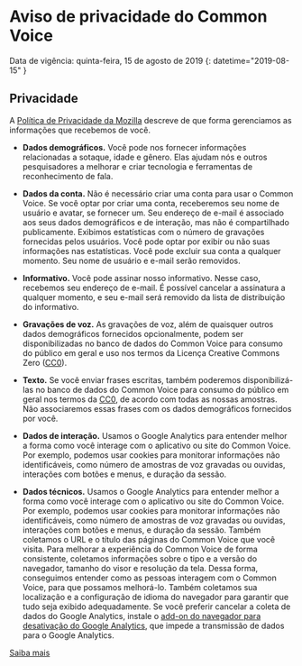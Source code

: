 # Aviso de privacidade do Common Voice 

Data de vigência: quinta-feira, 15 de agosto de 2019 {: datetime="2019-08-15" }

## Privacidade

A [Política de Privacidade da Mozilla](https://www.mozilla.org/privacy) descreve de que forma gerenciamos as informações que recebemos de você.

* **Dados demográficos.** Você pode nos fornecer informações relacionadas a sotaque, idade e gênero. Elas ajudam nós e outros pesquisadores a melhorar e criar tecnologia e ferramentas de reconhecimento de fala.

* **Dados da conta.** Não é necessário criar uma conta para usar o Common Voice. Se você optar por criar uma conta, receberemos seu nome de usuário e avatar, se fornecer um. Seu endereço de e-mail é associado aos seus dados demográficos e de interação, mas não é compartilhado publicamente. Exibimos estatísticas com o número de gravações fornecidas pelos usuários. Você pode optar por exibir ou não suas informações nas estatísticas. Você pode excluir sua conta a qualquer momento. Seu nome de usuário e e-mail serão removidos.

* **Informativo.** Você pode assinar nosso informativo. Nesse caso, recebemos seu endereço de e-mail. É possível cancelar a assinatura a qualquer momento, e seu e-mail será removido da lista de distribuição do informativo.

* **Gravações de voz.** As gravações de voz, além de quaisquer outros dados demográficos fornecidos opcionalmente, podem ser disponibilizadas no banco de dados do Common Voice para consumo do público em geral e uso nos termos da Licença Creative Commons Zero ([CC0](https://creativecommons.org/publicdomain/zero/1.0/)).

* **Texto.** Se você enviar frases escritas, também poderemos disponibilizá-las no banco de dados do Common Voice para consumo do público em geral nos termos da [CC0](https://creativecommons.org/publicdomain/zero/1.0/), de acordo com todas as nossas amostras. Não associaremos essas frases com os dados demográficos fornecidos por você.

* **Dados de interação.** Usamos o Google Analytics para entender melhor a forma como você interage com o aplicativo ou site do Common Voice. Por exemplo, podemos usar cookies para monitorar informações não identificáveis, como número de amostras de voz gravadas ou ouvidas, interações com botões e menus, e duração da sessão.

* **Dados técnicos.** Usamos o Google Analytics para entender melhor a forma como você interage com o aplicativo ou site do Common Voice. Por exemplo, podemos usar cookies para monitorar informações não identificáveis, como número de amostras de voz gravadas ou ouvidas, interações com botões e menus, e duração da sessão. Também coletamos o URL e o título das páginas do Common Voice que você visita. Para melhorar a experiência do Common Voice de forma consistente, coletamos informações sobre o tipo e a versão do navegador, tamanho do visor e resolução da tela. Dessa forma, conseguimos entender como as pessoas interagem com o Common Voice, para que possamos melhorá-lo. Também coletamos sua localização e a configuração de idioma do navegador para garantir que tudo seja exibido adequadamente. Se você preferir cancelar a coleta de dados do Google Analytics, instale o [add-on do navegador para desativação do Google Analytics](https://tools.google.com/dlpage/gaoptout), que impede a transmissão de dados para o Google Analytics. 

[Saiba mais](https://github.com/mozilla/voice-web/blob/master/docs/data_dictionary.md)

